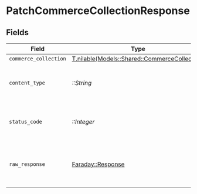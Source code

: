 # PatchCommerceCollectionResponse


## Fields

| Field                                                                                      | Type                                                                                       | Required                                                                                   | Description                                                                                |
| ------------------------------------------------------------------------------------------ | ------------------------------------------------------------------------------------------ | ------------------------------------------------------------------------------------------ | ------------------------------------------------------------------------------------------ |
| `commerce_collection`                                                                      | [T.nilable(Models::Shared::CommerceCollection)](../../models/shared/commercecollection.md) | :heavy_minus_sign:                                                                         | Successful                                                                                 |
| `content_type`                                                                             | *::String*                                                                                 | :heavy_check_mark:                                                                         | HTTP response content type for this operation                                              |
| `status_code`                                                                              | *::Integer*                                                                                | :heavy_check_mark:                                                                         | HTTP response status code for this operation                                               |
| `raw_response`                                                                             | [Faraday::Response](https://www.rubydoc.info/gems/faraday/Faraday/Response)                | :heavy_check_mark:                                                                         | Raw HTTP response; suitable for custom response parsing                                    |